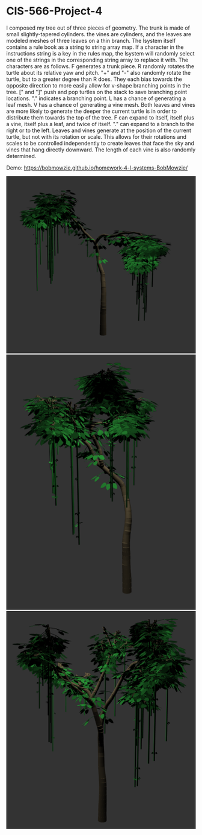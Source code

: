 # CIS-566-Project-4

I composed my tree out of three pieces of geometry. The trunk is made of small slightly-tapered cylinders. the vines are cylinders, and the leaves are modeled meshes of three leaves on a thin branch. The lsystem itself contains a rule book as a string to string array map. If a character in the instructions string is a key in the rules map, the lsystem will randomly select one of the strings in the corresponding string array to replace it with. The characters are as follows. F generates a trunk piece. R randomly rotates the turtle about its relative yaw and pitch. "+" and "-" also randomly rotate the turtle, but to a greater degree than R does. They each bias towards the opposite direction to more easily allow for v-shape branching points in the tree. [" and "]" push and pop turtles on the stack to save branching point locations. "." indicates a branching point. L has a chance of generating a leaf mesh. V has a chance of generating a vine mesh. Both leaves and vines are more likely to generate the deeper the current turtle is in order to distribute them towards the top of the tree. F can expand to itself, itself plus a vine, itself plus a leaf, and twice of itself. "." can expand to a branch to the right or to the left. Leaves and vines generate at the position of the current turtle, but not with its rotation or scale. This allows for their rotations and scales to be controlled independently to create leaves that face the sky and vines that hang directly downward. The length of each vine is also randomly determined.

Demo: https://bobmowzie.github.io/homework-4-l-systems-BobMowzie/

![](img1.png)
![](img2.png)
![](img3.png)
